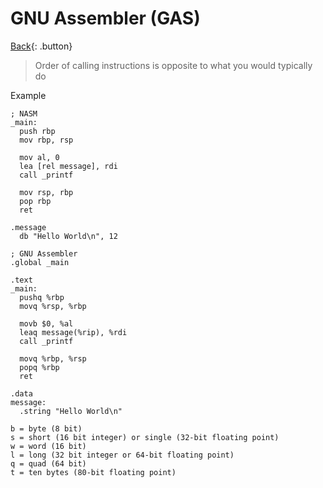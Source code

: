 # GNU Assembler (GAS)

[Back](../../index.md#gas){: .button}

> Order of calling instructions is opposite to what you would typically do 

Example

```
; NASM
_main:
  push rbp
  mov rbp, rsp

  mov al, 0
  lea [rel message], rdi
  call _printf

  mov rsp, rbp
  pop rbp
  ret

.message
  db "Hello World\n", 12
```

```
; GNU Assembler
.global _main

.text
_main:
  pushq %rbp
  movq %rsp, %rbp

  movb $0, %al
  leaq message(%rip), %rdi
  call _printf

  movq %rbp, %rsp
  popq %rbp
  ret

.data
message:
  .string "Hello World\n"

```


```
b = byte (8 bit)
s = short (16 bit integer) or single (32-bit floating point)
w = word (16 bit)
l = long (32 bit integer or 64-bit floating point)
q = quad (64 bit)
t = ten bytes (80-bit floating point)
```
